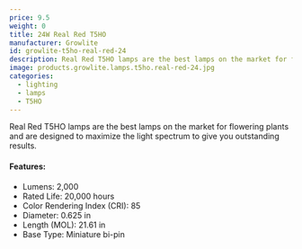 ```yaml
---
price: 9.5
weight: 0
title: 24W Real Red T5HO
manufacturer: Growlite
id: growlite-t5ho-real-red-24
description: Real Red T5HO lamps are the best lamps on the market for flowering plants and are designed to maximize the light spectrum to give you outstanding results.
image: products.growlite.lamps.t5ho.real-red-24.jpg
categories:
  - lighting
  - lamps
  - T5HO
---
```


Real Red T5HO lamps are the best lamps on the market for flowering plants and are designed to maximize the light spectrum to give you outstanding results.

#### Features:

* Lumens: 2,000
* Rated Life: 20,000 hours
* Color Rendering Index (CRI): 85
* Diameter: 0.625 in
* Length (MOL): 21.61 in
* Base Type: Miniature bi-pin
